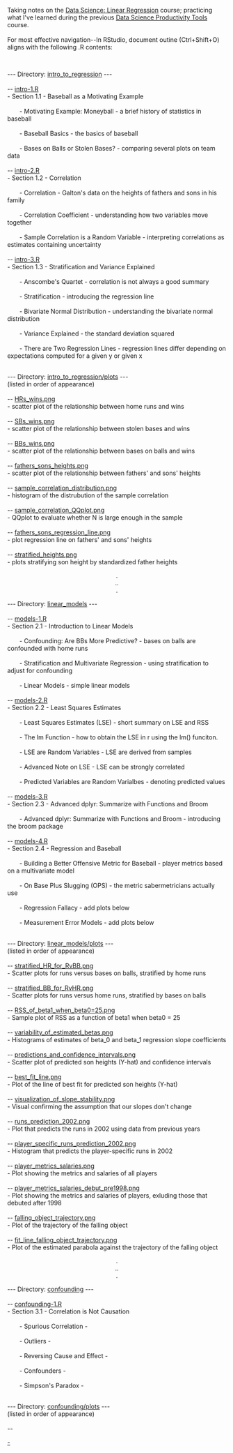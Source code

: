 <p>Taking notes on the <a href="https://www.edx.org/course/data-science-linear-regression">Data Science: Linear Regression</a> course; practicing what I've learned during the previous <a href="https://www.edx.org/course/data-science-productivity-tools">Data Science Productivity Tools</a> course.<br>
<br>
For most effective navigation--In RStudio, document outine (Ctrl+Shift+O) aligns with the following .R contents:<br></p>
<br>
<p>--- Directory: <a href="https://github.com/DiaLeor/linear-regression/blob/main/intro_to_regression">intro_to_regression</a> ---<br>
<br>
-- <a href="https://github.com/DiaLeor/linear-regression/blob/main/intro_to_regression/intro-1.R">intro-1.R</a><br>
- Section 1.1 - Baseball as a Motivating Example<br>
<br>
&emsp;&emsp;- Motivating Example: Moneyball - a brief history of statistics in baseball<br>
&emsp;&emsp;<br>
&emsp;&emsp;- Baseball Basics - the basics of baseball<br>
&emsp;&emsp;<br>
&emsp;&emsp;- Bases on Balls or Stolen Bases? - comparing several plots on team data<br>
&emsp;&emsp;<br>
-- <a href="https://github.com/DiaLeor/linear-regression/blob/main/intro_to_regression/intro-2.R">intro-2.R</a><br>
- Section 1.2 - Correlation<br>
<br>
&emsp;&emsp;- Correlation - Galton's data on the heights of fathers and sons in his family<br>
&emsp;&emsp;<br>
&emsp;&emsp;- Correlation Coefficient - understanding how two variables move together<br>
&emsp;&emsp;<br>
&emsp;&emsp;- Sample Correlation is a Random Variable - interpreting correlations as estimates containing uncertainty<br>
&emsp;&emsp;<br>
-- <a href="https://github.com/DiaLeor/linear-regression/blob/main/intro_to_regression/intro-3.R">intro-3.R</a><br>
- Section 1.3 - Stratification and Variance Explained<br>
&emsp;&emsp;<br>
&emsp;&emsp;- Anscombe's Quartet - correlation is not always a good summary<br>
&emsp;&emsp;<br>
&emsp;&emsp;- Stratification - introducing the regression line<br>
&emsp;&emsp;<br>
&emsp;&emsp;- Bivariate Normal Distribution - understanding the bivariate normal distribution<br>
&emsp;&emsp;<br>
&emsp;&emsp;- Variance Explained - the standard deviation squared<br>
&emsp;&emsp;<br>
&emsp;&emsp;- There are Two Regression Lines - regression lines differ depending on expectations computed for a given y or given x<br>
&emsp;&emsp;<br></p>
<p>--- Directory: <a href="https://github.com/DiaLeor/linear-regression/tree/main/intro_to_regression/plots">intro_to_regression/plots</a> ---<br>
(listed in order of appearance)<br>
<br>
-- <a href="https://github.com/DiaLeor/linear-regression/tree/main/intro_to_regression/plots/HRs_wins.png">HRs_wins.png</a><br>
- scatter plot of the relationship between home runs and wins<br>
<br>
-- <a href="https://github.com/DiaLeor/linear-regression/tree/main/intro_to_regression/plots/SBs_wins.png">SBs_wins.png</a><br>
- scatter plot of the relationship between stolen bases and wins<br>
<br>
-- <a href="https://github.com/DiaLeor/linear-regression/tree/main/intro_to_regression/plots/BBs_wins.png">BBs_wins.png</a><br>
- scatter plot of the relationship between bases on balls and wins<br>
<br>
-- <a href="https://github.com/DiaLeor/linear-regression/tree/main/intro_to_regression/plots/fathers_sons_heights.png">fathers_sons_heights.png</a><br>
- scatter plot of the relationship between fathers' and sons' heights<br>
<br>
-- <a href="https://github.com/DiaLeor/linear-regression/tree/main/intro_to_regression/plots/sample_correlation_distribution.png">sample_correlation_distribution.png</a><br>
- histogram of the distrubution of the sample correlation<br>
<br>
-- <a href="https://github.com/DiaLeor/linear-regression/tree/main/intro_to_regression/plots/sample_correlation_QQplot.png">sample_correlation_QQplot.png</a><br>
- QQplot to evaluate whether N is large enough in the sample<br>
<br>
-- <a href="https://github.com/DiaLeor/linear-regression/tree/main/intro_to_regression/plots/fathers_sons_regression_line.png">fathers_sons_regression_line.png</a><br>
- plot regression line on fathers' and sons' heights<br>
<br>
-- <a href="https://github.com/DiaLeor/linear-regression/tree/main/intro_to_regression/plots/stratified_heights.png">stratified_heights.png</a><br>
- plots stratifying son height by standardized father heights<br></p>
<center>.<br>
..<br>
.<br></center>
<p>--- Directory: <a href="https://github.com/DiaLeor/linear-regression/tree/main/intro_to_regression/plots/linear_models.png">linear_models</a> ---<br>
<br>
-- <a href="https://github.com/DiaLeor/linear-regression/blob/main/linear_models/models-1.R">models-1.R</a><br>
- Section 2.1 - Introduction to Linear Models<br>
<br>
&emsp;&emsp;- Confounding: Are BBs More Predictive? - bases on balls are confounded with home runs<br>
&emsp;&emsp;<br>
&emsp;&emsp;- Stratification and Multivariate Regression - using stratification to adjust for confounding<br>
&emsp;&emsp;<br>
&emsp;&emsp;- Linear Models - simple linear models<br>
&emsp;&emsp;<br>
-- <a href="https://github.com/DiaLeor/linear-regression/blob/main/linear_models/models-2.R">models-2.R</a><br>
- Section 2.2 - Least Squares Estimates<br>
<br>
&emsp;&emsp;- Least Squares Estimates (LSE) - short summary on LSE and RSS<br>
&emsp;&emsp;<br>
&emsp;&emsp;- The lm Function - how to obtain the LSE in r using the lm() funciton.<br>
&emsp;&emsp;<br>
&emsp;&emsp;- LSE are Random Variables - LSE are derived from samples<br>
&emsp;&emsp;<br>
&emsp;&emsp;- Advanced Note on LSE - LSE can be strongly correlated<br>
&emsp;&emsp;<br>
&emsp;&emsp;- Predicted Variables are Random Varialbes - denoting predicted values<br>
&emsp;&emsp;<br>
-- <a href="https://github.com/DiaLeor/linear-regression/blob/main/linear_models/models-3.R">models-3.R</a><br>
- Section 2.3 - Advanced dplyr: Summarize with Functions and Broom<br>
<br>
&emsp;&emsp;- Advanced dplyr: Summarize with Functions and Broom - introducing the broom package<br>
<br>
-- <a href="https://github.com/DiaLeor/linear-regression/blob/main/linear_models/models-4.R">models-4.R</a><br>
- Section 2.4 - Regression and Baseball<br>
<br>
&emsp;&emsp;- Building a Better Offensive Metric for Baseball - player metrics based on a multivariate model<br>
&emsp;&emsp;<br>
&emsp;&emsp;- On Base Plus Slugging (OPS) - the metric sabermetricians actually use<br>
&emsp;&emsp;<br>
&emsp;&emsp;- Regression Fallacy - add plots below<br>
&emsp;&emsp;<br>
&emsp;&emsp;- Measurement Error Models - add plots below<br>
&emsp;&emsp;<br></p>
<p>--- Directory: <a href="https://github.com/DiaLeor/linear-regression/tree/main/linear_models/plots">linear_models/plots</a> ---<br>
(listed in order of appearance)<br>
<br>
-- <a href="https://github.com/DiaLeor/linear-regression/tree/main/linear_models/plots/stratified_HR_for_RvBB.png">stratified_HR_for_RvBB.png</a><br>
- Scatter plots for runs versus bases on balls, stratified by home runs<br>
<br>
-- <a href="https://github.com/DiaLeor/linear-regression/tree/main/linear_models/plots/stratified_BB_for_RvHR.png">stratified_BB_for_RvHR.png</a><br>
- Scatter plots for runs versus home runs, stratified by bases on balls<br>
<br>
-- <a href="https://github.com/DiaLeor/linear-regression/tree/main/linear_models/plots/RSS_of_beta1_when_beta0=25.png">RSS_of_beta1_when_beta0=25.png</a><br>
- Sample plot of RSS as a function of beta1 when beta0 = 25<br>
<br>
-- <a href="https://github.com/DiaLeor/linear-regression/tree/main/linear_models/plots/variability_of_estimated_betas.png">variability_of_estimated_betas.png</a><br>
- Histograms of estimates of beta_0 and beta_1 regression slope coefficients<br>
<br>
-- <a href="https://github.com/DiaLeor/linear-regression/tree/main/linear_models/plots/predictions_and_confidence_intervals.png">predictions_and_confidence_intervals.png</a><br>
- Scatter plot of predicted son heights (Y-hat) and confidence intervals<br>
<br>
-- <a href="https://github.com/DiaLeor/linear-regression/tree/main/linear_models/plots/best_fit_line.png">best_fit_line.png</a><br>
- Plot of the line of best fit for predicted son heights (Y-hat)<br>
<br>
-- <a href="https://github.com/DiaLeor/linear-regression/tree/main/linear_models/plots/visualization_of_slope_stability.png">visualization_of_slope_stability.png</a><br>
- Visual confirming the assumption that our slopes don't change<br>
<br>
-- <a href="https://github.com/DiaLeor/linear-regression/tree/main/linear_models/plots/runs_prediction_2002.png">runs_prediction_2002.png</a><br>
- Plot that predicts the runs in 2002 using data from previous years<br>
<br>
-- <a href="https://github.com/DiaLeor/linear-regression/tree/main/linear_models/plots/player_specific_runs_prediction_2002.png">player_specific_runs_prediction_2002.png</a><br>
- Histogram that predicts the player-specific runs in 2002<br>
<br>
-- <a href="https://github.com/DiaLeor/linear-regression/tree/main/linear_models/plots/player_metrics_salaries.png">player_metrics_salaries.png</a><br>
- Plot showing the metrics and salaries of all players<br>
<br>
-- <a href="https://github.com/DiaLeor/linear-regression/tree/main/linear_models/plots/player_metrics_salaries_debut_pre1998.png">player_metrics_salaries_debut_pre1998.png</a><br>
- Plot showing the metrics and salaries of players, exluding those that debuted after 1998<br>
<br>
-- <a href="https://github.com/DiaLeor/linear-regression/tree/main/linear_models/plots/falling_object_trajectory.png">falling_object_trajectory.png</a><br>
- Plot of the trajectory of the falling object<br>
<br>
-- <a href="https://github.com/DiaLeor/linear-regression/tree/main/linear_models/plots/fit_line_falling_object_trajectory.png">fit_line_falling_object_trajectory.png</a><br>
- Plot of the estimated parabola against the trajectory of the falling object<br>
<center>.<br>
..<br>
.<br></center></p>
<p>--- Directory: <a href="https://github.com/DiaLeor/linear-regression/tree/main/confounding">confounding</a> ---<br>
<br>
-- <a href="https://github.com/DiaLeor/linear-regression/blob/main/confounding/confounding-1.R">confounding-1.R</a><br>
- Section 3.1 - Correlation is Not Causation<br>
<br>
&emsp;&emsp;- Spurious Correlation -<br>
&emsp;&emsp;<br>
&emsp;&emsp;- Outliers -<br>
&emsp;&emsp;<br>
&emsp;&emsp;- Reversing Cause and Effect -<br>
&emsp;&emsp;<br>
&emsp;&emsp;- Confounders -<br>
&emsp;&emsp;<br>
&emsp;&emsp;- Simpson's Paradox -<br>
<br></p>
<p>--- Directory: <a href="https://github.com/DiaLeor/linear-regression/tree/main/confounding/plots">confounding/plots</a> ---<br>
(listed in order of appearance)<br>
<br>
--<a href=""><br></p>
-
